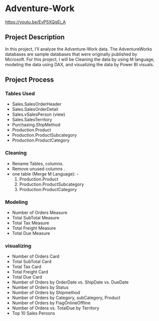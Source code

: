 # Adventure-Work
https://youtu.be/EvP5XQgEj_A

## Project Description
In this project, I'll analyze the Adventure-Work data. The AdventureWorks databases are sample databases that were originally published by Microsoft. For this project, I will be Cleaning the data by using M language, modeling the data using DAX, and visualizing the data by Power BI visuals.

## Project Process

### Tables Used
* Sales.SalesOrderHeader
* Sales.SalesOrderDetail
* Sales.vSalesPerson (view)
* Sales.SalesTerritory
* Purchasing.ShipMethod
* Production.Product
* Production.ProductSubcategory
* Production.ProductCategory

### Cleaning
* Rename Tables, columns.
* Remove unused columns .
* one table (Merge M Language): -
	1. Production.Product
	2. Production.ProductSubcategory
	3. Production.ProductCategory

### Modeling
* Number of Orders Measure 
* Total SubTotal Measure 
* Total Tax Measure 
* Total Freight Measure 
* Total Due Measure 

### visualizing
* Number of Orders Card
* Total SubTotal Card
* Total Tax Card
* Total Freight Card
* Total Due Card
* Number of Orders by OrderDate vs. ShipDate vs. DueDate
* Number of Orders by Status
* Number of Orders by Shipmethod
* Number of Orders by Category, subCategory, Product
* Number of Orders by FlagOnlineOffline
* Number of Ordera vs. TotalDue by Territory
* Top 10 Sales Perosns

